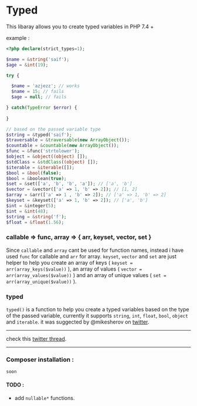 # Typed

This libaray allows you to create typed variables in PHP 7.4 +

example :

```php
<?php declare(strict_types=1);

$name = &string('saif');
$age = &int(19);

try {

  $name = 'azjezz'; // works
  $name = 15; // fails
  $age = null; // fails

} catch(TypeError $error) {
   
}

// based on the passed variable type
$string = &typed('saif');
$traversable = &traversable(new ArrayObject());
$countable = &countable(new ArrayObject());
$func = &func('strtolower');
$object = &object((object) []);
$stdClass = &stdClass((object) []);
$iterable = &iterable([]);
$bool = &bool(false);
$bool = &boolean(true);
$set = &set(['a', 'b', 'b', 'a']); // ['a', 'b']
$vector = &vector(['a' => 1, 'b' => 2]); // [1, 2]
$array = &arr(['a' => 1 , 'b' => 2]); // ['a' => 1, 'b' => 2]
$keyset = &keyset(['a' => 1, 'b' => 2]); // ['a', 'b']
$int = &integer(5);
$int = &int(48);
$string = &string('f');
$float = &float(1.56);
```

### callable => func, array => { arr, keyset, vector, set }
Since `callable` and `array` cant be used for function names, instead i have used `func` for callable and `arr` for array.
`keyset`, `vector` and `set` are just helper to help you create an array of keys ( `keyset = arr(array_keys($value))` ), an array of values ( `vector = arr(array_values($value))` ) and an array of unique values ( `set = arr(array_unique($value))` ).

### typed 
`typed()` is a function to help you create a typed variables based on the type of the passed variable, currently it supports `string`, `int`, `float`, `bool`, `object` and `iterable`. it was suggected by @mikesherov on [twitter](https://twitter.com/mikesherov/status/1084512906388144128).

---

check this [twitter thread](https://twitter.com/dshafik/status/1084248443118219264).

---

### Composer installation :
```console
soon
```

#### TODO :
- add `nullable*` functions.
